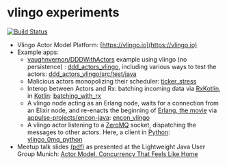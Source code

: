 # vlingo experiments

[![Build Status](https://travis-ci.org/d-led/vlingo_experiments.svg?branch=master)](https://travis-ci.org/d-led/vlingo_experiments)

- Vlingo Actor Model Platform: [https://vlingo.io](https://vlingo.io)
- Example apps:
  - [vaughnvernon/DDDWithActors](https://github.com/VaughnVernon/DDDwithActors) example using vlingo (no persistence) : [ddd_actors_vlingo](ddd_actors_vlingo), including various ways to test the actors: [ddd_actors_vlingo/src/test/java](ddd_actors_vlingo/src/test/java)
  - Malicious actors monopolizing their scheduler: [ticker_stress](ticker_stress)
  - Interop between Actors and Rx: batching incoming data via [RxKotlin](https://github.com/ReactiveX/RxKotlin), in [Kotlin](https://kotlinlang.org): [batching_with_rx](batching_with_rx)
  - A vlingo node acting as an Erlang node, waits for a connection from an Elixir node, and re-enacts the beginning of [Erlang, the movie](https://www.youtube.com/watch?v=xrIjfIjssLE) via [appulse-projects/encon-java](https://github.com/appulse-projects/encon-java): [encon_vlingo](encon_vlingo)
  - A vlingo actor listening to a [ZeroMQ](http://zeromq.org) socket, dispatching the messages to other actors. Here, a client in [Python](http://pyzmq.readthedocs.io): [vlingo_0mq_python](vlingo_0mq_python)
- Meetup talk slides [(pdf)](presentations/2018_ljug_lightweight_java_actors_vlingo_ledentsov.pdf) as presented at the Lightweight Java User Group Munich: [Actor Model. Concurrency That Feels Like Home](https://www.meetup.com/Lightweight-Java-User-Group-Munchen/events/248063316/)
